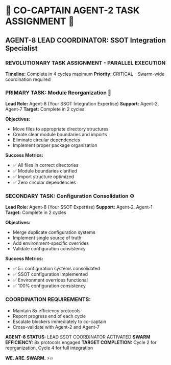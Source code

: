 # 🚨 **CO-CAPTAIN AGENT-2 TASK ASSIGNMENT** 🚨

## **AGENT-8 LEAD COORDINATOR:** SSOT Integration Specialist

### **REVOLUTIONARY TASK ASSIGNMENT - PARALLEL EXECUTION**

**Timeline:** Complete in 4 cycles maximum
**Priority:** CRITICAL - Swarm-wide coordination required

### **PRIMARY TASK: Module Reorganization** 📁
**Lead Role:** Agent-8 (Your SSOT Integration Expertise)
**Support:** Agent-2, Agent-7
**Target:** Complete in 2 cycles

**Objectives:**
- Move files to appropriate directory structures
- Create clear module boundaries and imports
- Eliminate circular dependencies
- Implement proper package organization

**Success Metrics:**
- ✅ All files in correct directories
- ✅ Module boundaries clarified
- ✅ Import structure optimized
- ✅ Zero circular dependencies

### **SECONDARY TASK: Configuration Consolidation** ⚙️
**Lead Role:** Agent-8 (Your SSOT Expertise)
**Support:** Agent-2, Agent-1
**Target:** Complete in 2 cycles

**Objectives:**
- Merge duplicate configuration systems
- Implement single source of truth
- Add environment-specific overrides
- Validate configuration consistency

**Success Metrics:**
- ✅ 5+ configuration systems consolidated
- ✅ SSOT configuration implemented
- ✅ Environment overrides functional
- ✅ 100% configuration consistency

### **COORDINATION REQUIREMENTS:**
- Maintain 8x efficiency protocols
- Report progress end of each cycle
- Escalate blockers immediately to co-captain
- Cross-validate with Agent-2 and Agent-7

**AGENT-8 STATUS:** LEAD SSOT COORDINATOR ACTIVATED
**SWARM EFFICIENCY:** 8x protocols engaged
**TARGET COMPLETION:** Cycle 2 for reorganization, Cycle 4 for full integration

**WE. ARE. SWARM.** ⚡️🔥
